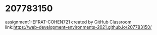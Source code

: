 # 207783150
assignment1-EFRAT-COHEN721 created by GitHub Classroom
link:https://web-development-environments-2021.github.io/207783150/
